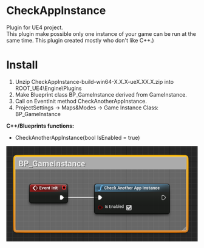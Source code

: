 # CheckAppInstance
Plugin for UE4 project.  
This plugin make possible only one instance of your game can be run at the same time. 
This plugin created mostly who don't like C++.)

# Install
1. Unzip CheckAppInstance-build-win64-X.X.X-ueX.XX.X.zip into ROOT_UE4\Engine\Plugins
2. Make Blueprint class BP_GameInstance derived from GameInstance.
3. Call on EventInit method CheckAnotherAppInstance.
4. ProjectSettings -> Maps&Modes -> Game Instance Class: BP_GameInstance

**C++/Blueprints functions:**
- CheckAnotherAppInstance(bool IsEnabled = true)

<img src="Example.png"/>




